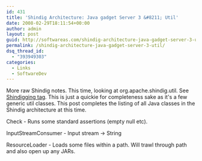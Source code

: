 ```yaml
---
id: 431
title: 'Shindig Architecture: Java gadget Server 3 &#8211; Util'
date: 2008-02-29T18:11:54+00:00
author: admin
layout: post
guid: http://softwareas.com/shindig-architecture-java-gadget-server-3-util
permalink: /shindig-architecture-java-gadget-server-3-util/
dsq_thread_id:
  - "393949303"
categories:
  - Links
  - SoftwareDev
---
```

More raw Shindig notes. This time, looking at org.apache.shindig.util. See <a href="http://softwareas.com/tag/shindigging">Shindigging tag</a>. This is just a quickie for completeness sake as it's a few generic util classes. This post completes the listing of all Java classes in the Shindig architecture at this time.<br />

Check - Runs some standard assertions (empty null etc).

InputStreamConsumer - Input stream -> String

ResourceLoader - Loads some files within a path. Will trawl through path and also open up any JARs.